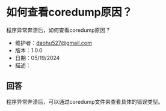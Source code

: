 # 如何查看coredump原因？

程序异常奔溃后，如何查看coredump原因？

- 维护者：<daohu527@gmail.com>
- 版本：1.0.0
- 日期：05/19/2024
- 描述：

## 回答

程序异常奔溃后，可以通过coredump文件来查看具体的错误类型。
